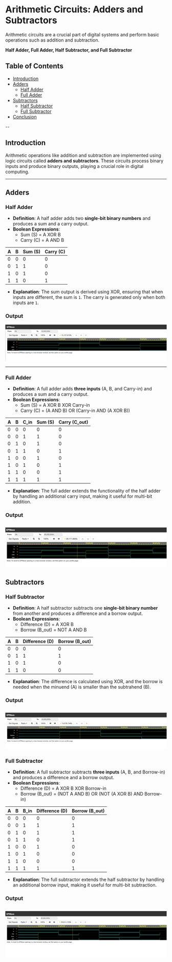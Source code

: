 # **Arithmetic Circuits: Adders and Subtractors**

Arithmetic circuits are a crucial part of digital systems and perform basic operations such as addition and subtraction. 

**Half Adder, Full Adder, Half Subtractor, and Full Subtractor** 

## **Table of Contents**
- [Introduction](#introduction)
- [Adders](#adders)
  - [Half Adder](#half-adder)
  - [Full Adder](#full-adder)
- [Subtractors](#subtractors)
  - [Half Subtractor](#half-subtractor)
  - [Full Subtractor](#full-subtractor)
- [Conclusion](#conclusion)

--
## **Introduction**

Arithmetic operations like addition and subtraction are implemented using logic circuits called **adders and subtractors**. These circuits process binary inputs and produce binary outputs, playing a crucial role in digital computing.

---

## **Adders**

### **Half Adder**
- **Definition**: A half adder adds two **single-bit binary numbers** and produces a sum and a carry output.
- **Boolean Expressions**:
  - Sum (S) = A XOR B
  - Carry (C) = A AND B

| A | B | Sum (S) | Carry (C) |
|---|---|--------|---------|
| 0 | 0 | 0 | 0 |
| 0 | 1 | 1 | 0 |
| 1 | 0 | 1 | 0 |
| 1 | 1 | 0 | 1 |

- **Explanation**: The sum output is derived using XOR, ensuring that when inputs are different, the sum is `1`. The carry is generated only when both inputs are `1`.
### Output
![OUTPUT](HA-BM-if-else.png)

---

### **Full Adder**
- **Definition**: A full adder adds **three inputs** (A, B, and Carry-in) and produces a sum and a carry output.
- **Boolean Expressions**:
  - Sum (S) = A XOR B XOR Carry-in
  - Carry (C) = (A AND B) OR (Carry-in AND (A XOR B))

| A | B | C_in | Sum (S) | Carry (C_out) |
|---|---|-----|--------|------------|
| 0 | 0 | 0 | 0 | 0 |
| 0 | 0 | 1 | 1 | 0 |
| 0 | 1 | 0 | 1 | 0 |
| 0 | 1 | 1 | 0 | 1 |
| 1 | 0 | 0 | 1 | 0 |
| 1 | 0 | 1 | 0 | 1 |
| 1 | 1 | 0 | 0 | 1 |
| 1 | 1 | 1 | 1 | 1 |

- **Explanation**: The full adder extends the functionality of the half adder by handling an additional carry input, making it useful for multi-bit addition.
### Output
![output](FA-BM-Case.png)
---

## **Subtractors**

### **Half Subtractor**
- **Definition**: A half subtractor subtracts one **single-bit binary number** from another and produces a difference and a borrow output.
- **Boolean Expressions**:
  - Difference (D) = A XOR B
  - Borrow (B_out) = NOT A AND B

| A | B | Difference (D) | Borrow (B_out) |
|---|---|-------------|--------------|
| 0 | 0 | 0 | 0 |
| 0 | 1 | 1 | 1 |
| 1 | 0 | 1 | 0 |
| 1 | 1 | 0 | 0 |

- **Explanation**: The difference is calculated using XOR, and the borrow is needed when the minuend (A) is smaller than the subtrahend (B).
### Output
![output](HS-DF-CAS.png)
---

### **Full Subtractor**
- **Definition**: A full subtractor subtracts **three inputs** (A, B, and Borrow-in) and produces a difference and a borrow output.
- **Boolean Expressions**:
  - Difference (D) = A XOR B XOR Borrow-in
  - Borrow (B_out) = (NOT A AND B) OR (NOT (A XOR B) AND Borrow-in)

| A | B | B_in | Difference (D) | Borrow (B_out) |
|---|---|-----|-------------|--------------|
| 0 | 0 | 0 | 0 | 0 |
| 0 | 0 | 1 | 1 | 1 |
| 0 | 1 | 0 | 1 | 1 |
| 0 | 1 | 1 | 0 | 1 |
| 1 | 0 | 0 | 1 | 0 |
| 1 | 0 | 1 | 0 | 0 |
| 1 | 1 | 0 | 0 | 0 |
| 1 | 1 | 1 | 1 | 1 |

- **Explanation**: The full subtractor extends the half subtractor by handling an additional borrow input, making it useful for multi-bit subtraction.
### Output
![output](FS-DF-SSA.png)
---


